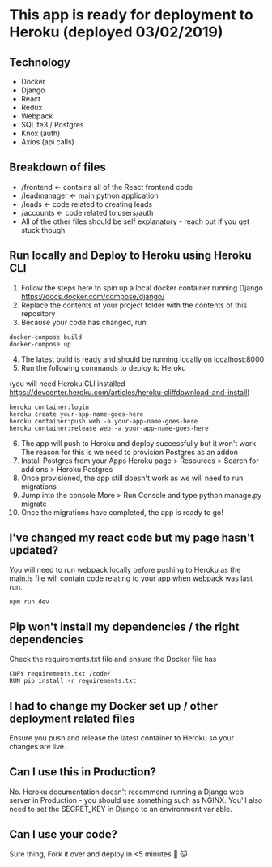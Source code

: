 # This app is ready for deployment to Heroku (deployed 03/02/2019)

## Technology
- Docker
- Django
- React
- Redux
- Webpack
- SQLite3 / Postgres
- Knox (auth)
- Axios (api calls)

## Breakdown of files
* /frontend <- contains all of the React frontend code
* /leadmanager <- main python application
* /leads <- code related to creating leads
* /accounts <- code related to users/auth
* All of the other files should be self explanatory - reach out if you get stuck though

## Run locally and Deploy to Heroku using Heroku CLI
1. Follow the steps here to spin up a local docker container running Django https://docs.docker.com/compose/django/
2. Replace the contents of your project folder with the contents of this repository
3. Because your code has changed, run 
```
docker-compose build
docker-compose up
```
4. The latest build is ready and should be running locally on localhost:8000
5. Run the following commands to deploy to Heroku 

(you will need Heroku CLI installed https://devcenter.heroku.com/articles/heroku-cli#download-and-install)

```
heroku container:login
heroku create your-app-name-goes-here
heroku container:push web -a your-app-name-goes-here
heroku container:release web -a your-app-name-goes-here
```
6. The app will push to Heroku and deploy successfully but it won't work. The reason for this is we need to provision Postgres as an addon
7. Install Postgres from your Apps Heroku page > Resources > Search for add ons > Heroku Postgres
8. Once provisioned, the app still doesn't work as we will need to run migrations
9. Jump into the console More > Run Console and type python manage.py migrate
10. Once the migrations have completed, the app is ready to go!

## I've changed my react code but my page hasn't updated?
You will need to run webpack locally before pushing to Heroku as the main.js file will contain code relating to your app when webpack was last run. 
```
npm run dev
```
## Pip won't install my dependencies / the right dependencies 
Check the requirements.txt file and ensure the Docker file has 
```
COPY requirements.txt /code/
RUN pip install -r requirements.txt
```

## I had to change my Docker set up / other deployment related files
Ensure you push and release the latest container to Heroku so your changes are live. 

## Can I use this in Production?
No. Heroku documentation doesn't recommend running a Django web server in Production - you should use something such as NGINX. You'll also need to set the SECRET_KEY in Django to an environment variable. 

## Can I use your code? 
Sure thing, Fork it over and deploy in <5 minutes :whale: :cat:
